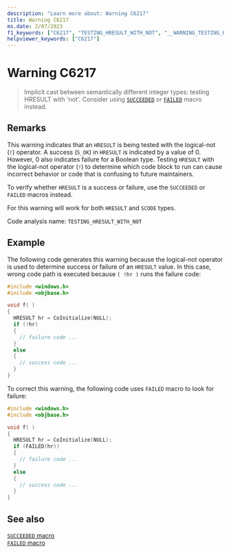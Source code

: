 ```yaml
---
description: "Learn more about: Warning C6217"
title: Warning C6217
ms.date: 2/07/2023
f1_keywords: ["C6217", "TESTING_HRESULT_WITH_NOT", "__WARNING_TESTING_HRESULT_WITH_NOT"]
helpviewer_keywords: ["C6217"]
---
```

# Warning C6217

> Implicit cast between semantically different integer types: testing HRESULT with 'not'. Consider using [`SUCCEEDED`](/windows/desktop/api/winerror/nf-winerror-succeeded) or [`FAILED`](/windows/desktop/api/winerror/nf-winerror-failed) macro instead.

## Remarks

This warning indicates that an `HRESULT` is being tested with the logical-not (`!`) operator. A success (`S_OK`) in `HRESULT` is indicated by a value of 0. However, 0 also indicates failure for a Boolean type. Testing `HRESULT` with the logical-not operator (`!`) to determine which code block to run can cause incorrect behavior or code that is confusing to future maintainers.

To verify whether `HRESULT` is a success or failure, use the `SUCCEEDED` or `FAILED` macros instead.

For this warning will work for both `HRESULT` and `SCODE` types.

Code analysis name: `TESTING_HRESULT_WITH_NOT`

## Example

The following code generates this warning because the logical-not operator is used to determine success or failure of an `HRESULT` value. In this case, wrong code path is executed because `( !hr )` runs the failure code:

```cpp
#include <windows.h>
#include <objbase.h>

void f( )
{
  HRESULT hr = CoInitialize(NULL);
  if (!hr)
  {
    // failure code ...
  }
  else
  {
    // success code ...
  }
}
```

To correct this warning, the following code uses `FAILED` macro to look for failure:

```cpp
#include <windows.h>
#include <objbase.h>

void f( )
{
  HRESULT hr = CoInitialize(NULL);
  if (FAILED(hr))
  {
    // failure code ...
  }
  else
  {
    // success code ...
  }
}
```

## See also

[`SUCCEEDED` macro](/windows/desktop/api/winerror/nf-winerror-succeeded)\
[`FAILED` macro](/windows/desktop/api/winerror/nf-winerror-failed)
